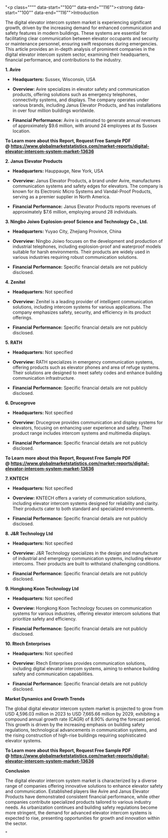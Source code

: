 "<p class="""" data-start=""100"" data-end=""116""><strong data-start=""100"" data-end=""116"">Introduction</strong></p>
<p class="""" data-start=""118"" data-end=""275""><span class=""relative -mx-px my-[-0.2rem] rounded-sm px-px py-[0.2rem]"">The digital elevator intercom system market is experiencing significant growth, driven by the increasing demand for enhanced communication and safety features in modern buildings.</span> <span class=""relative -mx-px my-[-0.2rem] rounded-sm px-px py-[0.2rem]"">These systems are essential for facilitating clear communication between elevator occupants and security or maintenance personnel, ensuring swift responses during emergencies.</span> <span class=""relative -mx-px my-[-0.2rem] rounded-sm px-px py-[0.2rem]"">This article provides an in-depth analysis of prominent companies in the digital elevator intercom system sector, examining their headquarters, financial performance, and contributions to the industry.</span></p>
<p class="""" data-start=""277"" data-end=""289""><strong data-start=""277"" data-end=""289"">1. Avire</strong></p>
<ul data-start=""291"" data-end=""725"">
<li class="""" data-start=""291"" data-end=""392"">
<p class="""" data-start=""293"" data-end=""392""><strong data-start=""293"" data-end=""310"">Headquarters:</strong> <span class=""relative -mx-px my-[-0.2rem] rounded-sm px-px py-[0.2rem]"">Sussex, Wisconsin, USA</span></p>
</li>
<li class="""" data-start=""393"" data-end=""570"">
<p class="""" data-start=""395"" data-end=""570""><strong data-start=""395"" data-end=""408"">Overview:</strong> <span class=""relative -mx-px my-[-0.2rem] rounded-sm px-px py-[0.2rem]"">Avire specializes in elevator safety and communication products, offering solutions such as emergency telephones, connectivity systems, and displays.</span> <span class=""relative -mx-px my-[-0.2rem] rounded-sm px-px py-[0.2rem]"">The company operates under various brands, including Janus Elevator Products, and has installations in over four million buildings worldwide.</span></p>
</li>
<li class="""" data-start=""571"" data-end=""725"">
<p class="""" data-start=""573"" data-end=""725""><strong data-start=""573"" data-end=""599"">Financial Performance:</strong> <span class=""relative -mx-px my-[-0.2rem] rounded-sm px-px py-[0.2rem]"">Avire is estimated to generate annual revenues of approximately $9.6 million, with around 24 employees at its Sussex location.</span></p>
</li>
</ul>
<p><span class=""relative -mx-px my-[-0.2rem] rounded-sm px-px py-[0.2rem]""><strong>To Learn more about this Report, Request Free Sample PDF @&nbsp;<a href=""https://www.globalmarketstatistics.com/market-reports/digital-elevator-intercom-system-market-13636"">https://www.globalmarketstatistics.com/market-reports/digital-elevator-intercom-system-market-13636</a></strong></span></p>
<p class="""" data-start=""727"" data-end=""757""><strong data-start=""727"" data-end=""757"">2. Janus Elevator Products</strong></p>
<ul data-start=""759"" data-end=""1201"">
<li class="""" data-start=""759"" data-end=""864"">
<p class="""" data-start=""761"" data-end=""864""><strong data-start=""761"" data-end=""778"">Headquarters:</strong> <span class=""relative -mx-px my-[-0.2rem] rounded-sm px-px py-[0.2rem]"">Hauppauge, New York, USA</span></p>
</li>
<li class="""" data-start=""865"" data-end=""1046"">
<p class="""" data-start=""867"" data-end=""1046""><strong data-start=""867"" data-end=""880"">Overview:</strong> <span class=""relative -mx-px my-[-0.2rem] rounded-sm px-px py-[0.2rem]"">Janus Elevator Products, a brand under Avire, manufactures communication systems and safety edges for elevators.</span> <span class=""relative -mx-px my-[-0.2rem] rounded-sm px-px py-[0.2rem]"">The company is known for its Electronic Micro Systems and Vandal-Proof Products, serving as a premier supplier in North America.</span>&nbsp;</p>
</li>
<li class="""" data-start=""1047"" data-end=""1201"">
<p class="""" data-start=""1049"" data-end=""1201""><strong data-start=""1049"" data-end=""1075"">Financial Performance:</strong> <span class=""relative -mx-px my-[-0.2rem] rounded-sm px-px py-[0.2rem]"">Janus Elevator Products reports revenues of approximately $7.6 million, employing around 28 individuals.</span>&nbsp;</p>
</li>
</ul>
<p class="""" data-start=""1203"" data-end=""1271""><strong data-start=""1203"" data-end=""1271"">3. Ningbo Joiwo Explosion-proof Science and Technology Co., Ltd.</strong></p>
<ul data-start=""1273"" data-end=""1675"">
<li class="""" data-start=""1273"" data-end=""1378"">
<p class="""" data-start=""1275"" data-end=""1378""><strong data-start=""1275"" data-end=""1292"">Headquarters:</strong> <span class=""relative -mx-px my-[-0.2rem] rounded-sm px-px py-[0.2rem]"">Yuyao City, Zhejiang Province, China</span></p>
</li>
<li class="""" data-start=""1379"" data-end=""1560"">
<p class="""" data-start=""1381"" data-end=""1560""><strong data-start=""1381"" data-end=""1394"">Overview:</strong> <span class=""relative -mx-px my-[-0.2rem] rounded-sm px-px py-[0.2rem]"">Ningbo Joiwo focuses on the development and production of industrial telephones, including explosion-proof and waterproof models suitable for harsh environments.</span> <span class=""relative -mx-px my-[-0.2rem] rounded-sm px-px py-[0.2rem]"">Their products are widely used in various industries requiring robust communication solutions.</span></p>
</li>
<li class="""" data-start=""1561"" data-end=""1675"">
<p class="""" data-start=""1563"" data-end=""1675""><strong data-start=""1563"" data-end=""1589"">Financial Performance:</strong> <span class=""relative -mx-px my-[-0.2rem] rounded-sm px-px py-[0.2rem]"">Specific financial details are not publicly disclosed.</span></p>
</li>
</ul>
<p class="""" data-start=""1677"" data-end=""1691""><strong data-start=""1677"" data-end=""1691"">4. Zenitel</strong></p>
<ul data-start=""1693"" data-end=""2055"">
<li class="""" data-start=""1693"" data-end=""1798"">
<p class="""" data-start=""1695"" data-end=""1798""><strong data-start=""1695"" data-end=""1712"">Headquarters:</strong> <span class=""relative -mx-px my-[-0.2rem] rounded-sm px-px py-[0.2rem]"">Not specified</span></p>
</li>
<li class="""" data-start=""1799"" data-end=""1940"">
<p class="""" data-start=""1801"" data-end=""1940""><strong data-start=""1801"" data-end=""1814"">Overview:</strong> <span class=""relative -mx-px my-[-0.2rem] rounded-sm px-px py-[0.2rem]"">Zenitel is a leading provider of intelligent communication solutions, including intercom systems for various applications.</span> <span class=""relative -mx-px my-[-0.2rem] rounded-sm px-px py-[0.2rem]"">The company emphasizes safety, security, and efficiency in its product offerings.</span></p>
</li>
<li class="""" data-start=""1941"" data-end=""2055"">
<p class="""" data-start=""1943"" data-end=""2055""><strong data-start=""1943"" data-end=""1969"">Financial Performance:</strong> <span class=""relative -mx-px my-[-0.2rem] rounded-sm px-px py-[0.2rem]"">Specific financial details are not publicly disclosed.</span></p>
</li>
</ul>
<p class="""" data-start=""2057"" data-end=""2068""><strong data-start=""2057"" data-end=""2068"">5. RATH</strong></p>
<ul data-start=""2070"" data-end=""2432"">
<li class="""" data-start=""2070"" data-end=""2175"">
<p class="""" data-start=""2072"" data-end=""2175""><strong data-start=""2072"" data-end=""2089"">Headquarters:</strong> <span class=""relative -mx-px my-[-0.2rem] rounded-sm px-px py-[0.2rem]"">Not specified</span></p>
</li>
<li class="""" data-start=""2176"" data-end=""2317"">
<p class="""" data-start=""2178"" data-end=""2317""><strong data-start=""2178"" data-end=""2191"">Overview:</strong> <span class=""relative -mx-px my-[-0.2rem] rounded-sm px-px py-[0.2rem]"">RATH specializes in emergency communication systems, offering products such as elevator phones and area of refuge systems.</span> <span class=""relative -mx-px my-[-0.2rem] rounded-sm px-px py-[0.2rem]"">Their solutions are designed to meet safety codes and enhance building communication infrastructure.</span></p>
</li>
<li class="""" data-start=""2318"" data-end=""2432"">
<p class="""" data-start=""2320"" data-end=""2432""><strong data-start=""2320"" data-end=""2346"">Financial Performance:</strong> <span class=""relative -mx-px my-[-0.2rem] rounded-sm px-px py-[0.2rem]"">Specific financial details are not publicly disclosed.</span></p>
</li>
</ul>
<p class="""" data-start=""2434"" data-end=""2451""><strong data-start=""2434"" data-end=""2451"">6. Drucegrove</strong></p>
<ul data-start=""2453"" data-end=""2815"">
<li class="""" data-start=""2453"" data-end=""2558"">
<p class="""" data-start=""2455"" data-end=""2558""><strong data-start=""2455"" data-end=""2472"">Headquarters:</strong> <span class=""relative -mx-px my-[-0.2rem] rounded-sm px-px py-[0.2rem]"">Not specified</span></p>
</li>
<li class="""" data-start=""2559"" data-end=""2700"">
<p class="""" data-start=""2561"" data-end=""2700""><strong data-start=""2561"" data-end=""2574"">Overview:</strong> <span class=""relative -mx-px my-[-0.2rem] rounded-sm px-px py-[0.2rem]"">Drucegrove provides communication and display systems for elevators, focusing on enhancing user experience and safety.</span> <span class=""relative -mx-px my-[-0.2rem] rounded-sm px-px py-[0.2rem]"">Their product range includes intercom systems and multimedia displays.</span></p>
</li>
<li class="""" data-start=""2701"" data-end=""2815"">
<p class="""" data-start=""2703"" data-end=""2815""><strong data-start=""2703"" data-end=""2729"">Financial Performance:</strong> <span class=""relative -mx-px my-[-0.2rem] rounded-sm px-px py-[0.2rem]"">Specific financial details are not publicly disclosed.</span></p>
</li>
</ul>
<p><span class=""relative -mx-px my-[-0.2rem] rounded-sm px-px py-[0.2rem]""><strong>To Learn more about this Report, Request Free Sample PDF @&nbsp;<a href=""https://www.globalmarketstatistics.com/market-reports/digital-elevator-intercom-system-market-13636"">https://www.globalmarketstatistics.com/market-reports/digital-elevator-intercom-system-market-13636</a></strong></span></p>
<p class="""" data-start=""2817"" data-end=""2830""><strong data-start=""2817"" data-end=""2830"">7. KNTECH</strong></p>
<ul data-start=""2832"" data-end=""3194"">
<li class="""" data-start=""2832"" data-end=""2937"">
<p class="""" data-start=""2834"" data-end=""2937""><strong data-start=""2834"" data-end=""2851"">Headquarters:</strong> <span class=""relative -mx-px my-[-0.2rem] rounded-sm px-px py-[0.2rem]"">Not specified</span></p>
</li>
<li class="""" data-start=""2938"" data-end=""3079"">
<p class="""" data-start=""2940"" data-end=""3079""><strong data-start=""2940"" data-end=""2953"">Overview:</strong> <span class=""relative -mx-px my-[-0.2rem] rounded-sm px-px py-[0.2rem]"">KNTECH offers a variety of communication solutions, including elevator intercom systems designed for reliability and clarity.</span> <span class=""relative -mx-px my-[-0.2rem] rounded-sm px-px py-[0.2rem]"">Their products cater to both standard and specialized environments.</span></p>
</li>
<li class="""" data-start=""3080"" data-end=""3194"">
<p class="""" data-start=""3082"" data-end=""3194""><strong data-start=""3082"" data-end=""3108"">Financial Performance:</strong> <span class=""relative -mx-px my-[-0.2rem] rounded-sm px-px py-[0.2rem]"">Specific financial details are not publicly disclosed.</span></p>
</li>
</ul>
<p class="""" data-start=""3196"" data-end=""3221""><strong data-start=""3196"" data-end=""3221"">8. J&amp;R Technology Ltd</strong></p>
<ul data-start=""3223"" data-end=""3585"">
<li class="""" data-start=""3223"" data-end=""3328"">
<p class="""" data-start=""3225"" data-end=""3328""><strong data-start=""3225"" data-end=""3242"">Headquarters:</strong> <span class=""relative -mx-px my-[-0.2rem] rounded-sm px-px py-[0.2rem]"">Not specified</span></p>
</li>
<li class="""" data-start=""3329"" data-end=""3470"">
<p class="""" data-start=""3331"" data-end=""3470""><strong data-start=""3331"" data-end=""3344"">Overview:</strong> <span class=""relative -mx-px my-[-0.2rem] rounded-sm px-px py-[0.2rem]"">J&amp;R Technology specializes in the design and manufacture of industrial and emergency communication systems, including elevator intercoms.</span> <span class=""relative -mx-px my-[-0.2rem] rounded-sm px-px py-[0.2rem]"">Their products are built to withstand challenging conditions.</span></p>
</li>
<li class="""" data-start=""3471"" data-end=""3585"">
<p class="""" data-start=""3473"" data-end=""3585""><strong data-start=""3473"" data-end=""3499"">Financial Performance:</strong> <span class=""relative -mx-px my-[-0.2rem] rounded-sm px-px py-[0.2rem]"">Specific financial details are not publicly disclosed.</span></p>
</li>
</ul>
<p class="""" data-start=""3587"" data-end=""3622""><strong data-start=""3587"" data-end=""3622"">9. Hongkong Koon Technology Ltd</strong></p>
<ul data-start=""3624"" data-end=""3946"">
<li class="""" data-start=""3624"" data-end=""3729"">
<p class="""" data-start=""3626"" data-end=""3729""><strong data-start=""3626"" data-end=""3643"">Headquarters:</strong> <span class=""relative -mx-px my-[-0.2rem] rounded-sm px-px py-[0.2rem]"">Not specified</span></p>
</li>
<li class="""" data-start=""3730"" data-end=""3831"">
<p class="""" data-start=""3732"" data-end=""3831""><strong data-start=""3732"" data-end=""3745"">Overview:</strong> <span class=""relative -mx-px my-[-0.2rem] rounded-sm px-px py-[0.2rem]"">Hongkong Koon Technology focuses on communication systems for various industries, offering elevator intercom solutions that prioritize safety and efficiency.</span></p>
</li>
<li class="""" data-start=""3832"" data-end=""3946"">
<p class="""" data-start=""3834"" data-end=""3946""><strong data-start=""3834"" data-end=""3860"">Financial Performance:</strong> <span class=""relative -mx-px my-[-0.2rem] rounded-sm px-px py-[0.2rem]"">Specific financial details are not publicly disclosed.</span></p>
</li>
</ul>
<p class="""" data-start=""3948"" data-end=""3973""><strong data-start=""3948"" data-end=""3973"">10. Rtech Enterprises</strong></p>
<ul data-start=""3975"" data-end=""4297"">
<li class="""" data-start=""3975"" data-end=""4080"">
<p class="""" data-start=""3977"" data-end=""4080""><strong data-start=""3977"" data-end=""3994"">Headquarters:</strong> <span class=""relative -mx-px my-[-0.2rem] rounded-sm px-px py-[0.2rem]"">Not specified</span></p>
</li>
<li class="""" data-start=""4081"" data-end=""4182"">
<p class="""" data-start=""4083"" data-end=""4182""><strong data-start=""4083"" data-end=""4096"">Overview:</strong> <span class=""relative -mx-px my-[-0.2rem] rounded-sm px-px py-[0.2rem]"">Rtech Enterprises provides communication solutions, including digital elevator intercom systems, aiming to enhance building safety and communication capabilities.</span></p>
</li>
<li class="""" data-start=""4183"" data-end=""4297"">
<p class="""" data-start=""4185"" data-end=""4297""><strong data-start=""4185"" data-end=""4211"">Financial Performance:</strong> <span class=""relative -mx-px my-[-0.2rem] rounded-sm px-px py-[0.2rem]"">Specific financial details are not publicly disclosed.</span></p>
</li>
</ul>
<p class="""" data-start=""4299"" data-end=""4336""><strong data-start=""4299"" data-end=""4336"">Market Dynamics and Growth Trends</strong></p>
<p class="""" data-start=""4338"" data-end=""4503""><span class=""relative -mx-px my-[-0.2rem] rounded-sm px-px py-[0.2rem]"">The global digital elevator intercom system market is projected to grow from USD 4,596.03 million in 2023 to USD 7,665.66 million by 2029, exhibiting a compound annual growth rate (CAGR) of 8.90% during the forecast period.</span> <span class=""relative -mx-px my-[-0.2rem] rounded-sm px-px py-[0.2rem]"">This growth is driven by the increasing emphasis on building safety regulations, technological advancements in communication systems, and the rising construction of high-rise buildings requiring sophisticated elevator systems.</span></p>
<p class="""" data-start=""4338"" data-end=""4503""><span class=""relative -mx-px my-[-0.2rem] rounded-sm px-px py-[0.2rem]""><strong>To Learn more about this Report, Request Free Sample PDF @&nbsp;<a href=""https://www.globalmarketstatistics.com/market-reports/digital-elevator-intercom-system-market-13636"">https://www.globalmarketstatistics.com/market-reports/digital-elevator-intercom-system-market-13636</a></strong></span></p>
<p class="""" data-start=""4505"" data-end=""4519""><strong data-start=""4505"" data-end=""4519"">Conclusion</strong></p>
<p class="""" data-start=""4521"" data-end=""4686""><span class=""relative -mx-px my-[-0.2rem] rounded-sm px-px py-[0.2rem]"">The digital elevator intercom system market is characterized by a diverse range of companies offering innovative solutions to enhance elevator safety and communication.</span> <span class=""relative -mx-px my-[-0.2rem] rounded-sm px-px py-[0.2rem]"">Established players like Avire and Janus Elevator Products have demonstrated consistent financial performance, while other companies contribute specialized products tailored to various industry needs.</span> <span class=""relative -mx-px my-[-0.2rem] rounded-sm px-px py-[0.2rem]"">As urbanization continues and building safety regulations become more stringent, the demand for advanced elevator intercom systems is expected to rise, presenting opportunities for growth and innovation within the sector.</span></p>"
